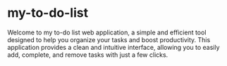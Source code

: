 # my-to-do-list
Welcome to my to-do list web application, a simple and efficient tool designed to help you organize your tasks and boost productivity. This application provides a clean and intuitive interface, allowing you to easily add, complete, and remove tasks with just a few clicks.
